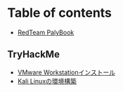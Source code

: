# Table of contents

* [RedTeam PalyBook](README.md)

## TryHackMe

* [VMware Workstationインストール](TryHackMe/vmwareinstall.md)
* [Kali Linuxの環境構築](tryhackme/kali-linuxno.md)
